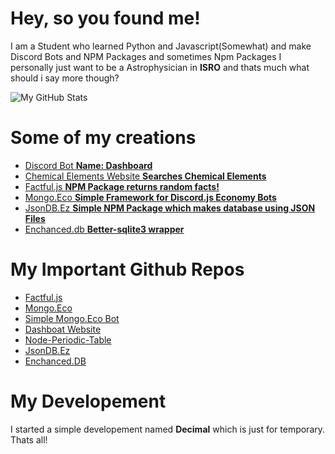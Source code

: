# Hey, so you found me!

I am a Student who learned Python and Javascript(Somewhat) and make Discord Bots and NPM Packages and sometimes Npm Packages
I personally just want to be a Astrophysician in **ISRO** and thats much what should i say more though?

![My GitHub Stats](https://github-readme-stats.vercel.app/api?username=scientific-guy&count_private=true&show_icons=true&theme=tokyonight)

# Some of my creations
- [Discord Bot **Name: Dashboard**](https://dashboat.repl.co/)
- [Chemical Elements Website **Searches Chemical Elements**](https://chemicalelements.glitch.me/)
- [Factful.js **NPM Package returns random facts!**](https://www.npmjs.com/package/factful.js)
- [Mongo.Eco **Simple Framework for Discord.js Economy Bots**](https://www.npmjs.com/package/mongo.eco)
- [JsonDB.Ez **Simple NPM Package which makes database using JSON Files**](https://www.npmjs.com/package/jsondb.ez)
- [Enchanced.db **Better-sqlite3 wrapper**](https://www.npmjs.com/package/enchanced.db)

# My Important Github Repos
- [Factful.js](https://github.com/Scientific-Guy/Factful.js)
- [Mongo.Eco](https://github.com/Scientific-Guy/mongo.eco)
- [Simple Mongo.Eco Bot](https://github.com/Scientific-Guy/Simple-Mongo.Eco-Bot)
- [Dashboat Website](https://github.com/Scientific-Guy/dashboat)
- [Node-Periodic-Table](https://github.com/Scientific-Guy/node-periodic-table)
- [JsonDB.Ez](https://github.com/Scientific-Guy/jsondb.ez)
- [Enchanced.DB](https://github.com/Scientific-Guy/enchanced.db)

# My Developement

I started a simple developement named **Decimal** which is just for temporary. Thats all!
